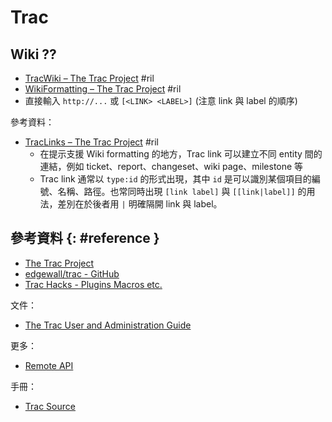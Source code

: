 # Trac

## Wiki ??

  - [TracWiki – The Trac Project](https://trac.edgewall.org/wiki/TracWiki) #ril
  - [WikiFormatting – The Trac Project](https://trac.edgewall.org/wiki/WikiFormatting) #ril
  - 直接輸入 `http://...` 或 `[<LINK> <LABEL>]` (注意 link 與 label 的順序)

參考資料：

  - [TracLinks – The Trac Project](https://trac.edgewall.org/wiki/TracLinks) #ril
      - 在提示支援 Wiki formatting 的地方，Trac link 可以建立不同 entity 間的連結，例如 ticket、report、changeset、wiki page、milestone 等
      - Trac link 通常以 `type:id` 的形式出現，其中 `id` 是可以識別某個項目的編號、名稱、路徑。也常同時出現 `[link label]` 與 `[[link|label]]` 的用法，差別在於後者用 `|` 明確隔開 link 與 label。

## 參考資料 {: #reference }

  - [The Trac Project](https://trac.edgewall.org/)
  - [edgewall/trac - GitHub](https://github.com/edgewall/trac)
  - [Trac Hacks - Plugins Macros etc.](https://trac-hacks.org/)

文件：

  - [The Trac User and Administration Guide](https://trac.edgewall.org/wiki/TracGuide)

更多：

  - [Remote API](trac-api.md)

手冊：

  - [Trac Source](https://trac.edgewall.org/browser)
